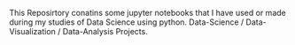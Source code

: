 This Reposirtory conatins some jupyter notebooks that I have used or made during my studies of Data Science using python.
Data-Science / Data-Visualization / Data-Analysis Projects.
